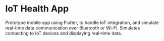 # IoT Health App

Prototype mobile app using Flutter, to handle IoT integration, and simulate real-time data communication over Bluetooth or Wi-Fi. Simulates connecting to IoT devices and displaying real-time data.
